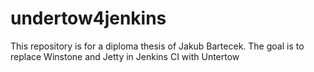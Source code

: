 undertow4jenkins
================

This repository is for a diploma thesis of Jakub Bartecek. The goal is to replace Winstone and Jetty in Jenkins CI with Untertow
